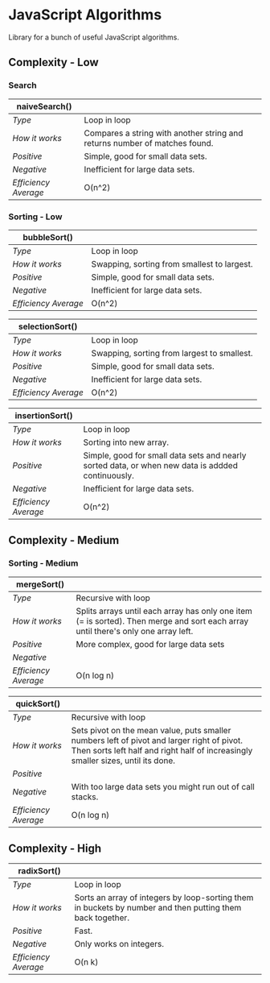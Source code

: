 # JavaScript Algorithms

Library for a bunch of useful JavaScript algorithms.

## Complexity - Low

### Search

| naiveSearch()        |                                                                            |
| -------------------- | -------------------------------------------------------------------------- |
| _Type_               | Loop in loop                                                               |
| _How it works_       | Compares a string with another string and returns number of matches found. |
| _Positive_           | Simple, good for small data sets.                                          |
| _Negative_           | Inefficient for large data sets.                                           |
| _Efficiency Average_ | O(n^2)                                                                     |

### Sorting - Low

| bubbleSort()         |                                             |
| -------------------- | ------------------------------------------- |
| _Type_               | Loop in loop                                |
| _How it works_       | Swapping, sorting from smallest to largest. |
| _Positive_           | Simple, good for small data sets.           |
| _Negative_           | Inefficient for large data sets.            |
| _Efficiency Average_ | O(n^2)                                      |

| selectionSort()      |                                             |
| -------------------- | ------------------------------------------- |
| _Type_               | Loop in loop                                |
| _How it works_       | Swapping, sorting from largest to smallest. |
| _Positive_           | Simple, good for small data sets.           |
| _Negative_           | Inefficient for large data sets.            |
| _Efficiency Average_ | O(n^2)                                      |

| insertionSort()      |                                                                                                   |
| -------------------- | ------------------------------------------------------------------------------------------------- |
| _Type_               | Loop in loop                                                                                      |
| _How it works_       | Sorting into new array.                                                                           |
| _Positive_           | Simple, good for small data sets and nearly sorted data, or when new data is addded continuously. |
| _Negative_           | Inefficient for large data sets.                                                                  |
| _Efficiency Average_ | O(n^2)                                                                                            |

## Complexity - Medium

### Sorting - Medium

| mergeSort()          |                                                                                                                                   |
| -------------------- | --------------------------------------------------------------------------------------------------------------------------------- |
| _Type_               | Recursive with loop                                                                                                               |
| _How it works_       | Splits arrays until each array has only one item (= is sorted). Then merge and sort each array until there's only one array left. |
| _Positive_           | More complex, good for large data sets                                                                                            |
| _Negative_           |                                                                                                                                   |
| _Efficiency Average_ | O(n log n)                                                                                                                        |

| quickSort()          |                                                                                                                                                                                |
| -------------------- | ------------------------------------------------------------------------------------------------------------------------------------------------------------------------------ |
| _Type_               | Recursive with loop                                                                                                                                                            |
| _How it works_       | Sets pivot on the mean value, puts smaller numbers left of pivot and larger right of pivot. Then sorts left half and right half of increasingly smaller sizes, until its done. |
| _Positive_           |                                                                                                                                                                                |
| _Negative_           | With too large data sets you might run out of call stacks.                                                                                                                     |
| _Efficiency Average_ | O(n log n)                                                                                                                                                                     |

## Complexity - High

| radixSort()          |                                                                                                           |
| -------------------- | --------------------------------------------------------------------------------------------------------- |
| _Type_               | Loop in loop                                                                                              |
| _How it works_       | Sorts an array of integers by loop-sorting them in buckets by number and then putting them back together. |
| _Positive_           | Fast.                                                                                                     |
| _Negative_           | Only works on integers.                                                                                   |
| _Efficiency Average_ | O(n k)                                                                                                    |
